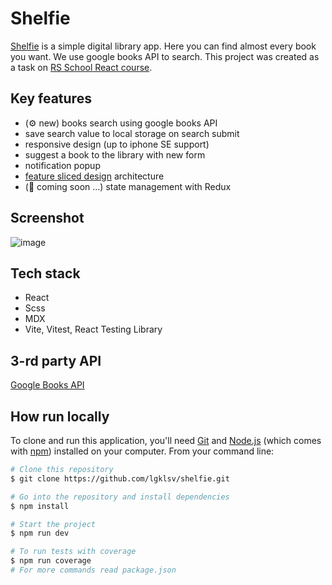# Shelfie

[Shelfie](https://github.com/lgklsv/shelfie) is a simple
digital library app. Here you can find almost every book you want. We use google books API to search. This project was created as a task on [RS School React course](https://rs.school/react/).

## Key features

- (⚙️ new) books search using google books API
- save search value to local storage on search submit
- responsive design (up to iphone SE support)
- suggest a book to the library with new form
- notification popup
- [feature sliced design](https://feature-sliced.design/) architecture
- (🚀 coming soon ...) state management with Redux

## Screenshot

![image](https://user-images.githubusercontent.com/101424508/230730175-70290ba4-3a67-4978-836e-ac7611a9f626.png)

## Tech stack

- React
- Scss
- MDX
- Vite, Vitest, React Testing Library

## 3-rd party API

[Google Books API](https://developers.google.com/books/docs/v1/using)

## How run locally

To clone and run this application, you'll need [Git](https://git-scm.com) and [Node.js](https://nodejs.org/en/download/) (which comes with [npm](http://npmjs.com)) installed on your computer. From your command line:

```bash
# Clone this repository
$ git clone https://github.com/lgklsv/shelfie.git

# Go into the repository and install dependencies
$ npm install

# Start the project
$ npm run dev

# To run tests with coverage
$ npm run coverage
# For more commands read package.json
```
